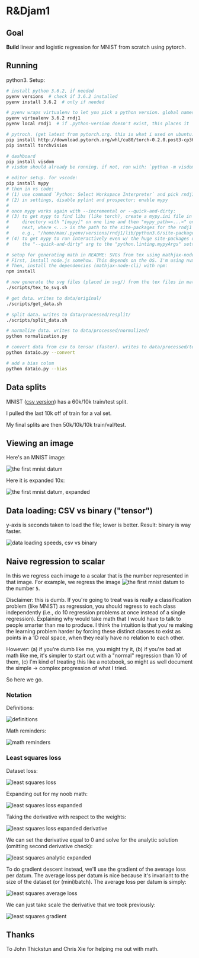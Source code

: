 # R&Djam1


## Goal

**Build** linear and logistic regression for MNIST from scratch using pytorch.


## Running

python3. Setup:

```bash
# install python 3.6.2, if needed
pyenv versions  # check if 3.6.2 installed
pyenv install 3.6.2  # only if needed

# pyenv wraps virtualenv to let you pick a python version. global namespace.
pyenv virtualenv 3.6.2 rndj1
pyenv local rndj1  # if .python-version doesn't exist, this places it

# pytroch. (get latest from pytorch.org. this is what i used on ubuntu.)
pip install http://download.pytorch.org/whl/cu80/torch-0.2.0.post3-cp36-cp36m-manylinux1_x86_64.whl
pip install torchvision

# dashboard
pip install visdom
# visdom should already be running. if not, run with: `python -m visdom.server`

# editor setup. for vscode:
pip install mypy
# then in vs code:
# (1) use command `Python: Select Workspace Interpreter` and pick rndj1
# (2) in settings, disable pylint and prospector; enable mypy
#
# once mypy works again with --incremental or --quick-and-dirty:
# (3) to get mypy to find libs (like torch), create a mypy.ini file in this
#     directory with "[mypy]" on one line and then "mypy_path=<...>" on the
#     next, where <...> is the path to the site-packages for the rndj1 venv,
#     e.g., "/home/max/.pyenv/versions/rndj1/lib/python3.6/site-packages"
# (4) to get mypy to run interactively even w/ the huge site-packages dir, add
#     the "--quick-and-dirty" arg to the "python.linting.mypyArgs" setting.

# setup for generating math in README: SVGs from tex using mathjax-node-cli.
# First, install node.js somehow. This depends on the OS. I'm using nvm.
# Then, install the dependencies (mathjax-node-cli) with npm:
npm install

# now generate the svg files (placed in svg/) from the tex files in math/
./scripts/tex_to_svg.sh

# get data. writes to data/original/
./scripts/get_data.sh

# split data. writes to data/processed/resplit/
./scripts/split_data.sh

# normalize data. writes to data/processed/normalized/
python normalization.py

# convert data from csv to tensor (faster). writes to data/processed/tensor/
python dataio.py --convert

# add a bias colum
python dataio.py --bias
```


## Data splits

MNIST ([csv version][mnist-csv]) has a 60k/10k train/test split.

I pulled the last 10k off of train for a val set.

My final splits are then 50k/10k/10k train/val/test.

[mnist-csv]: https://pjreddie.com/projects/mnist-in-csv/


## Viewing an image

Here's an MNIST image:

![the first mnist datum](images/example_normal.jpg)

Here it is expanded 10x:

![the first mnist datum, expanded](images/example_bloated.jpg)


## Data loading: CSV vs binary ("tensor")

y-axis is seconds taken to load the file; lower is better. Result: binary is
way faster.

![data loading speeds, csv vs binary](images/data_loading.png)

## Naive regression to scalar

In this we regress each image to a scalar that is the number represented in
that image. For example, we regress the image ![the first mnist
datum](images/example_normal.jpg) to the number `5`.

Disclaimer: this is dumb. If you're going to treat was is really a
classification problem (like MNIST) as regression, you should regress to each
class independently (i.e., do 10 regression problems at once instead of a
single regression). Explaining why would take math that I would have to talk to
people smarter than me to produce. I think the intuition is that you're making
the learning problem harder by forcing these distinct classes to exist as
points in a 1D real space, when they really have no relation to each other.

However: (a) if you're dumb like me, you might try it, (b) if you're bad at
math like me, it's simpler to start out with a "normal" regression than 10 of
them, (c) I'm kind of treating this like a notebook, so might as well document
the simple &rarr; complex progression of what I tried.

So here we go.

### Notation

Definitions:

![definitions](svg/definitions.svg)

Math reminders:

![math reminders](svg/math-reminders.svg)

### Least squares loss

Dataset loss:

![least squares loss](svg/least-squares-loss.svg)

Expanding out for my noob math:

![least squares loss expanded](svg/least-squares-loss-expanded.svg)

Taking the derivative with respect to the weights:

![least squares loss expanded derivative](svg/least-squares-loss-expanded-derivative.svg)

We can set the derivative equal to 0 and solve for the analytic solution
(omitting second derivative check):

![least squares analytic expanded](svg/least-squares-analytic-expanded.svg)

To do gradient descent instead, we'll use the gradient of the average loss per
datum. The average loss per datum is nice because it's invariant to the size of
the dataset (or (mini)batch). The average loss per datum is simply:

![least squares average loss](svg/least-squares-average-loss.svg)

We can just take scale the derivative that we took previously:

![least squares gradient](svg/least-squares-gradient.svg)

## Thanks

To John Thickstun and Chris Xie for helping me out with math.
